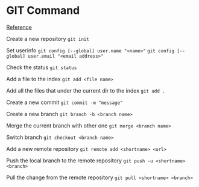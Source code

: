 # GIT Command
[Reference](https://www.ruanyifeng.com/blog/2015/12/git-cheat-sheet.html)

Create a new repository 
`git init`

Set userinfo 
`git config [--global] user.name "<name>"`
`git config [--global] user.email "<email address>"`

Check the status
`git status`

Add a file to the index
`git add <file name>`

Add all the files that under the current dir to the index
`git add .`

Create a new commit
`git commit -m "message"`

Create a new branch
`git branch -b <branch name>`

Merge the current branch with other one
`git merge <branch name>`

Switch branch
`git checkout <branch name>`

Add a new remote repository
`git remote add <shortname> <url>`

Push the local branch to the remote repository
`git push -u <shortname> <branch>`

Pull the change from the remote repository
`git pull <shortname> <branch>`


